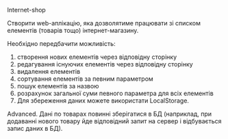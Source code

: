 Internet-shop

Створити web-аплікацію, яка дозволятиме працювати зі списком елементів (товарів тощо) інтернет-магазину. 

Необхідно передбачити можливість: 
1. створення нових елементів через відповідну сторінку
2. редагування існуючих елементів через відповідну сторінку
3. видалення елементів
4. сортування елементів за певним параметром
5. пошук елементів за назвою
6. розрахунок загальної суми певного параметра для всіх елементів
7. Для збереження даних можете використати LocalStorage.

Advanced.
Дані по товарах повинні зберігатися в БД (наприклад, при додаванні нового товару йде відповідний запит на сервер і відбувається запис даних в БД).